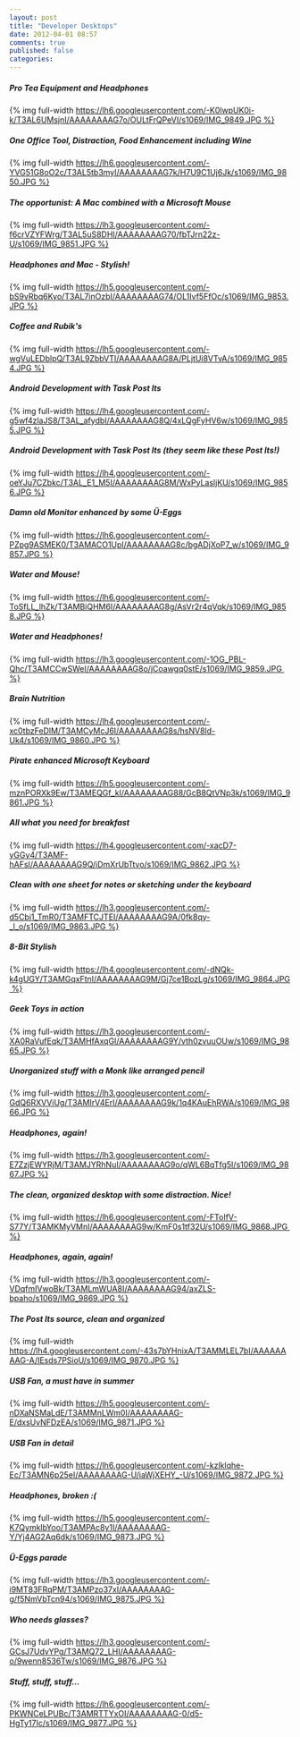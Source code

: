 ```yaml
---
layout: post
title: "Developer Desktops"
date: 2012-04-01 08:57
comments: true
published: false
categories: 
---
```


##### Pro Tea Equipment and Headphones
{% img full-width https://lh6.googleusercontent.com/-K0lwpUK0i-k/T3AL6UMsjnI/AAAAAAAAG7o/OULtFrQPeVI/s1069/IMG_9849.JPG %}

##### One Office Tool, Distraction, Food Enhancement including Wine
{% img full-width https://lh6.googleusercontent.com/-YVG51G8oO2c/T3AL5tb3myI/AAAAAAAAG7k/H7U9C1Uj6Jk/s1069/IMG_9850.JPG %}

##### The opportunist: A Mac combined with a Microsoft Mouse
{% img full-width https://lh3.googleusercontent.com/-f6crVZYFWrg/T3AL5uS8DHI/AAAAAAAAG70/fbTJrn22z-U/s1069/IMG_9851.JPG %}

##### Headphones and Mac - Stylish!
{% img full-width https://lh5.googleusercontent.com/-bS9vRbq6Kyo/T3AL7inOzbI/AAAAAAAAG74/OL1Ivf5FfOc/s1069/IMG_9853.JPG %}

##### Coffee and Rubik's
{% img full-width https://lh5.googleusercontent.com/-wgVuLEDblpQ/T3AL9ZbbVTI/AAAAAAAAG8A/PLjtUi8VTvA/s1069/IMG_9854.JPG %}

##### Android Development with Task Post Its
{% img full-width https://lh4.googleusercontent.com/-g5wf4zlaJS8/T3AL_afydbI/AAAAAAAAG8Q/4xLQgFyHV6w/s1069/IMG_9855.JPG %}

##### Android Development with Task Post Its (they seem like these Post Its!)
{% img full-width https://lh4.googleusercontent.com/-oeYJu7CZbkc/T3AL_E1_M5I/AAAAAAAAG8M/WxPyLasljKU/s1069/IMG_9856.JPG %}

##### Damn old Monitor enhanced by some Ü-Eggs
{% img full-width https://lh6.googleusercontent.com/-PZpg9ASMEK0/T3AMACO1UpI/AAAAAAAAG8c/bgADjXoP7_w/s1069/IMG_9857.JPG %}

##### Water and Mouse!
{% img full-width https://lh6.googleusercontent.com/-ToSfLL_lhZk/T3AMBiQHM6I/AAAAAAAAG8g/AsVr2r4qVqk/s1069/IMG_9858.JPG %}

##### Water and Headphones!
{% img full-width https://lh3.googleusercontent.com/-1OG_PBL-Qhc/T3AMCCwSWeI/AAAAAAAAG8o/jCoawgq0stE/s1069/IMG_9859.JPG %}

##### Brain Nutrition
{% img full-width https://lh4.googleusercontent.com/-xc0tbzFeDlM/T3AMCyMcJ6I/AAAAAAAAG8s/hsNV8ld-Uk4/s1069/IMG_9860.JPG %}

##### Pirate enhanced Microsoft Keyboard
{% img full-width https://lh5.googleusercontent.com/-mznPORXk9Ew/T3AMEQGf_kI/AAAAAAAAG88/GcB8QtVNp3k/s1069/IMG_9861.JPG %}

##### All what you need for breakfast
{% img full-width https://lh4.googleusercontent.com/-xacD7-yGGy4/T3AMF-hAFsI/AAAAAAAAG9Q/iDmXrUbTtvo/s1069/IMG_9862.JPG %}

##### Clean with one sheet for notes or sketching under the keyboard
{% img full-width https://lh3.googleusercontent.com/-d5Cbj1_TmR0/T3AMFTCJTEI/AAAAAAAAG9A/0fk8qy-_l_o/s1069/IMG_9863.JPG %}

##### 8-Bit Stylish
{% img full-width https://lh4.googleusercontent.com/-dNQk-k4gUGY/T3AMGqxFtnI/AAAAAAAAG9M/Gj7ce1BozLg/s1069/IMG_9864.JPG %}

##### Geek Toys in action
{% img full-width https://lh3.googleusercontent.com/-XA0RaVufEqk/T3AMHfAxqGI/AAAAAAAAG9Y/vth0zvuuOUw/s1069/IMG_9865.JPG %}

##### Unorganized stuff with a Monk like arranged pencil
{% img full-width https://lh3.googleusercontent.com/-GdQ6RXVViUg/T3AMIrV4ErI/AAAAAAAAG9k/1q4KAuEhRWA/s1069/IMG_9866.JPG %}

##### Headphones, again!
{% img full-width https://lh3.googleusercontent.com/-E7ZzjEWYRjM/T3AMJYRhNuI/AAAAAAAAG9o/qWL6BqTfg5I/s1069/IMG_9867.JPG %}

##### The clean, organized desktop with some distraction. Nice!
{% img full-width https://lh6.googleusercontent.com/-FToIfV-S77Y/T3AMKMyVMnI/AAAAAAAAG9w/KmF0s1tf32U/s1069/IMG_9868.JPG %}

##### Headphones, again, again!
{% img full-width https://lh3.googleusercontent.com/-VDqfmIVwoBk/T3AMLmWUA8I/AAAAAAAAG94/axZLS-bpaho/s1069/IMG_9869.JPG %}

##### The Post Its source, clean and organized
{% img full-width https://lh4.googleusercontent.com/-43s7bYHnixA/T3AMMLEL7bI/AAAAAAAAG-A/IEsds7PSioU/s1069/IMG_9870.JPG %}

##### USB Fan, a must have in summer
{% img full-width https://lh5.googleusercontent.com/-nDXaNSMaLdE/T3AMMnLWm0I/AAAAAAAAG-E/dxsUvNFDzEA/s1069/IMG_9871.JPG %}

##### USB Fan in detail
{% img full-width https://lh6.googleusercontent.com/-kzlklqhe-Ec/T3AMN6p25eI/AAAAAAAAG-U/iaWjXEHY_-U/s1069/IMG_9872.JPG %}

##### Headphones, broken :(
{% img full-width https://lh5.googleusercontent.com/-K7QymklbYoo/T3AMPAc8y1I/AAAAAAAAG-Y/Yj4AG2Aq6dk/s1069/IMG_9873.JPG %}

##### Ü-Eggs parade
{% img full-width https://lh3.googleusercontent.com/-i9MT83FRqPM/T3AMPzo37xI/AAAAAAAAG-g/f5NmVbTcn94/s1069/IMG_9875.JPG %}

##### Who needs glasses?
{% img full-width https://lh3.googleusercontent.com/-GCsJ7UdvYPg/T3AMQ72_LHI/AAAAAAAAG-o/9wenn8536Tw/s1069/IMG_9876.JPG %}

##### Stuff, stuff, stuff...
{% img full-width https://lh6.googleusercontent.com/-PKWNCeLPUBc/T3AMRTTYxOI/AAAAAAAAG-0/d5-HgTy17Ic/s1069/IMG_9877.JPG %}

